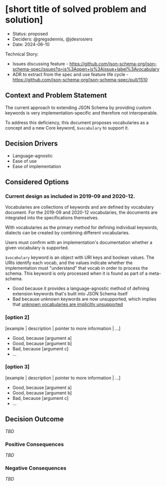 # [short title of solved problem and solution]

* Status: proposed
* Deciders: @gregsdennis, @jdesrosiers
* Date: 2024-06-10

Technical Story:

- Issues discussing feature - https://github.com/json-schema-org/json-schema-spec/issues?q=is%3Aopen+is%3Aissue+label%3Avocabulary
- ADR to extract from the spec and use feature life cycle - https://github.com/json-schema-org/json-schema-spec/pull/1510

## Context and Problem Statement

The current approach to extending JSON Schema by providing custom keywords is
very implementation-specific and therefore not interoperable.

To address this deficiency, this document proposes vocabularies as a concept
and a new Core keyword, `$vocabulary` to support it.

## Decision Drivers <!-- optional -->

- Language-agnostic
- Ease of use
- Ease of implementation

## Considered Options

### Current design as included in 2019-09 and 2020-12.

Vocabularies are collections of keywords and are defined by vocabulary document.
For the 2019-09 and 2020-12 vocabularies, the documents are integrated into the
specifications themselves.

With vocabularies as the primary method for defining individual keywords,
dialects can be created by combining different vocabularies.

Users must confirm with an implementation's documentation whether a given
vocabulary is supported.

`$vocabulary` keyword is an object with URI keys and boolean values. The URIs
identify each vocab, and the values indicate whether the implementation must
"understand" that vocab in order to process the schema. This keyword is only
processed when it is found as part of a meta-schema.

* Good because it provides a language-agnostic method of defining extension
  keywords that's built into JSON Schema itself
* Bad because unknown keywords are now unsupported, which implies that
  [unknown vocabularies are implicitly unsupported](https://github.com/orgs/json-schema-org/discussions/342)

### [option 2]

[example | description | pointer to more information | …]

* Good, because [argument a]
* Good, because [argument b]
* Bad, because [argument c]
* … <!-- numbers of pros and cons can vary -->

### [option 3]

[example | description | pointer to more information | …]

* Good, because [argument a]
* Good, because [argument b]
* Bad, because [argument c]
* … <!-- numbers of pros and cons can vary -->

## Decision Outcome

_TBD_

### Positive Consequences <!-- optional -->

_TBD_

### Negative Consequences <!-- optional -->

_TBD_
